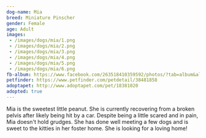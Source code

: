 ```yaml
---
dog-name: Mia
breed: Miniature Pinscher
gender: Female
age: Adult
images:
 - /images/dogs/mia/1.png
 - /images/dogs/mia/2.png
 - /images/dogs/mia/3.png
 - /images/dogs/mia/4.png
 - /images/dogs/mia/5.png
 - /images/dogs/mia/6.png
fb-album: https://www.facebook.com/263518410359592/photos/?tab=album&album_id=1556888511022569
petfinder: https://www.petfinder.com/petdetail/38481858
adoptapet: http://www.adoptapet.com/pet/18381020
adopted: true
---
```

Mia is the sweetest little peanut. She is currently recovering from a broken pelvis after likely being hit by a car. Despite being a little scared and in pain, Mia doesn't hold grudges. She has done well meeting a few dogs and is sweet to the kitties in her foster home. She is looking for a loving home!
